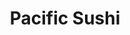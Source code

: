 ---
layout: place
title: "Pacific Sushi"
permalink: /idaho/nampa/pacific-sushi.html
stateAbbr: ID
stateName: Idaho
cityName: Nampa
seo:
  name: "Pacific Sushi"
  type: Restaurant
  links: null
description: "Pacific Sushi serves delicious sushi in Nampa, Idaho. Try fresh Japanese dishes for a great dining experience. "
place_id: ChIJQzleE21MrlQR79_oN4EnL64
photos:
  - name: >-
      places/ChIJQzleE21MrlQR79_oN4EnL64/photos/AeeoHcLCZefFusCksHhB9l2wGtosPVbQv1gBH0qC0Nc_pDhWFRBSec9mp3V0TprRjr7uxMF8njKh6KUeNKzkOzcVXE816mx6QCk0NwPXapH56wkBjlOwSff-fp6oHByhxdwBzXf7u4kXtgK96JVatohipew9tFfc9nzLmoDC7RVtR2XknnIrJuxQV-4OxbxI4QLbCbkfCX96CNsfQKZhjpEZu3bhcWqk6AMNgzN3DvfUqYrWtcrM5XkvCGEp83hTHmAedlIap9GbuKRf-LNE3YBS3k-9HpkoDseoBGayRoJ0b18auso9hJtTwCCBNoKEY3dKdVsm5y_-Vyul0-9ZZDoxdhHZaFd30ri8Oh6itlnbYegl2XOSXIYFLudad1DuVg6OZdnT7soA4rMWCNCfMRK5bWMCDPkFcZ15JYoS5TQCRkU
    widthPx: 4800
    heightPx: 2700
    authorAttributions:
      - displayName: Mandy Page
        uri: https://maps.google.com/maps/contrib/117257538504692586898
        photoUri: >-
          https://lh3.googleusercontent.com/a-/ALV-UjVLIyCe1fvKF8UhcTQpm3kw9kUNRCphchWEpfBM1iEw2atnDls_OQ=s100-p-k-no-mo
    flagContentUri: >-
      https://www.google.com/local/imagery/report/?cb_client=maps_api_places.places_api&image_key=!1e10!2sCIHM0ogKEICAgID42q2yIQ&hl=en-US
    googleMapsUri: >-
      https://www.google.com/maps/place//data=!3m4!1e2!3m2!1sCIHM0ogKEICAgID42q2yIQ!2e10!4m2!3m1!1s0x54ae4c6d135e3943:0xae2f278137e8dfef
  - name: >-
      places/ChIJQzleE21MrlQR79_oN4EnL64/photos/AeeoHcIjYQhb6GWoO1u2q6YYevXp6Ar8HK2rTbY8PXYJTM2Lf-sWMhH5-UBHBMMcd6swUDjMeuY6puibVtoAYbQQIzGOKBUFk8lOO60T2BUGm5aXsh2_sNHC2lo15p7Yk3cFWet80Omg5q-M1VtHSNcXlsGqoveJqkTVSuSF1jo90o4HVvuBTeMZtMtto9nYyhWkP6fhRv9BAD0zNOUHLPz7kgzbjw5arjaledD9pDKSDQ_LprAY8c8ovMbcWsvD-BrdZqaBki1QJdUROBtcel5yA7LWV83BVw-KHHxirgdkSiIxvMzYDQ37tsREmx7DlVrh7YsCM7NrshvWMO2WQrDf8tGe5PB19KXjiax22U0YDJu837JOkxfdMqBXSJJrqX9_wG7PErzC8GVWgj4xtDomgTk1XNzE222HRu9ik3-2WJs
    widthPx: 4032
    heightPx: 2268
    authorAttributions:
      - displayName: David Ross
        uri: https://maps.google.com/maps/contrib/110560435955120202149
        photoUri: >-
          https://lh3.googleusercontent.com/a-/ALV-UjWO3gP-3Ebh_jamZCe95XCwCY1JJgibiwMHtFMCIwBrSXE7QC2ohA=s100-p-k-no-mo
    flagContentUri: >-
      https://www.google.com/local/imagery/report/?cb_client=maps_api_places.places_api&image_key=!1e10!2sCIHM0ogKEICAgID4z8Olaw&hl=en-US
    googleMapsUri: >-
      https://www.google.com/maps/place//data=!3m4!1e2!3m2!1sCIHM0ogKEICAgID4z8Olaw!2e10!4m2!3m1!1s0x54ae4c6d135e3943:0xae2f278137e8dfef
  - name: >-
      places/ChIJQzleE21MrlQR79_oN4EnL64/photos/AeeoHcITiPwkKV_5cJ78ypqAlrGRoysUI6UGIQlHzfaIBdQjxkLHr87iT8z8EHNuoHPnyVmeokZ7X7rb6X2oRSTphsAEPoucbq2VHjA1VDf60MS8GRHP_vAtHQJqcNETrfYM1HCJm333xqLFYXf3njVVpse6jZiOWc_Lf76jqhoFk6-1U_pHDXF0CXM3u1wRCitaDsuIsq7d2BWrLhyEckJnlCInNPQCOwTzFbCq_q9UUOyWWr9kfkky6--amHLhMjpcCPSM1RPYMF4B_jhwVWWfYyQsaUnblq6d7vobyjh3Gx7p_2gLDoAfaWjLXU0uy-gepzi2wR0lWOV-is_pPbGS5vx7YAsg4eXxnayd2dKB8EWCiQlZ32rjCAu3sncg6H0-LoLQtMDAkkz8hghdMznGKw1wvBeNwGtC64s-LIXFnsDHEQ
    widthPx: 3022
    heightPx: 3027
    authorAttributions:
      - displayName: Misirimin torngern
        uri: https://maps.google.com/maps/contrib/110236691779392877803
        photoUri: >-
          https://lh3.googleusercontent.com/a/ACg8ocJHaGpVq246OrztZg_i8g1vbYFehM7Nn9QYd-H3aT7KCo4xrg=s100-p-k-no-mo
    flagContentUri: >-
      https://www.google.com/local/imagery/report/?cb_client=maps_api_places.places_api&image_key=!1e10!2sCIHM0ogKEICAgMCgirj3Og&hl=en-US
    googleMapsUri: >-
      https://www.google.com/maps/place//data=!3m4!1e2!3m2!1sCIHM0ogKEICAgMCgirj3Og!2e10!4m2!3m1!1s0x54ae4c6d135e3943:0xae2f278137e8dfef
  - name: >-
      places/ChIJQzleE21MrlQR79_oN4EnL64/photos/AeeoHcKk6maXcS-LPHzf3tQhiKiSqgUSYCYN0fLKd9AqHyWTFaA5KwBae3EuL3vCgfuRInKndgtPLoniZyeJlznAST7kUjNGfGClKf-uWrt0tnmTm74VjHrwB2_MQD_TPli9MFQ-bjj91jYXdnjgeS4gcpKFvoa74Hw-pcI3bnvWsVIYiXfqrIh71SCZO1DjDsGiREBAbNFSReakbjYfA7HZtFqpjv-CdaPuBjlXsdynUeThM4uGuatUVJG1ibpv0A-p5sSDw6Bcn5LHLnJB7A3zGNY3m7ahfQlQ2yYUXuID8fQsOF2Rdeukyf1ueeqSY0G01dYFNM_o4PyPvHmaCKvFh6mDDTV7csjbRjIAjW2-uYYEeGdM8k7mO2fuZ-Nj9eS2B23WftDf_lIKIs3RIKNh-O4AI2TL3YPRhgOWQckiTcYR5Q
    widthPx: 4032
    heightPx: 3024
    authorAttributions:
      - displayName: Chelle Cruz
        uri: https://maps.google.com/maps/contrib/102523491076640643706
        photoUri: >-
          https://lh3.googleusercontent.com/a-/ALV-UjUp5OwJo65XtJFM3_fYZKGO8YeRzXyRd1zhhaAfIQjgGkjfjOdLig=s100-p-k-no-mo
    flagContentUri: >-
      https://www.google.com/local/imagery/report/?cb_client=maps_api_places.places_api&image_key=!1e10!2sCIHM0ogKEICAgIC2tNeNeA&hl=en-US
    googleMapsUri: >-
      https://www.google.com/maps/place//data=!3m4!1e2!3m2!1sCIHM0ogKEICAgIC2tNeNeA!2e10!4m2!3m1!1s0x54ae4c6d135e3943:0xae2f278137e8dfef
  - name: >-
      places/ChIJQzleE21MrlQR79_oN4EnL64/photos/AeeoHcIcfDOBdpT6Y0gZRtIyGDMxPoxSQvEqmh_unCj8c9VHGwg3t6O4JNzKYKhDArdGiSO0Pv7FlQLX1MwoOiXDGPx8Y0s_8e7YsTnEO3H-45KC37fKoXtYlSibDwDZYz3k0-LgX4hYahY2DFckRFg8bvh354MJupv6LJzHRmxXmvwTy2Wefge6rIraQp3fmsn_zg-aR-U9asmgrSJRFW57ZLyv07Ejp1CyNhDDbN6N0pXMatWoB4aunQtoUyhLKsSzSIidZ4DGLqz2LLlKqfUP7vRPMF4-ohkcT3F3SSxW1vA6TiOOb272IOHLIYAoocO16POqpyPV_fzJMBcj7ydOBHyNTeD1yBoHPle2rT8vSplejfmPNYZj23rICcVrhvTuC5usrQeN5fjO0mmoFMAq5KEUkeLOj5Mb1NGy-PFfUZg
    widthPx: 4656
    heightPx: 3492
    authorAttributions:
      - displayName: Rosa Serrano
        uri: https://maps.google.com/maps/contrib/105170396623101158227
        photoUri: >-
          https://lh3.googleusercontent.com/a-/ALV-UjWc38KJIB8C3fECtjkwjsRSWG0GqYPdFu9gTJaTT3qI2CRODnpJwg=s100-p-k-no-mo
    flagContentUri: >-
      https://www.google.com/local/imagery/report/?cb_client=maps_api_places.places_api&image_key=!1e10!2sCIHM0ogKEICAgICEpvmsBg&hl=en-US
    googleMapsUri: >-
      https://www.google.com/maps/place//data=!3m4!1e2!3m2!1sCIHM0ogKEICAgICEpvmsBg!2e10!4m2!3m1!1s0x54ae4c6d135e3943:0xae2f278137e8dfef
  - name: >-
      places/ChIJQzleE21MrlQR79_oN4EnL64/photos/AeeoHcJ8AcMjf4YKA5cafm9XGyuhY9YzwVK9ZeJlFygnaRx_kFoK5K-5KzY66lswUt71itWnqXQP7CrjsxJMUJ275HFvREuhLE4X3Rpb6_Jk5iuTPu2ndYh9nkrlHEk6uj8wH0FI8yxpPrDra7KjBxQMONilUn-oRoy92p-JclZLvAOwwKd-51Ya_gwxzziOCofi3iyeP7yD3bQKKhzn0X6sIzKTL0rsj8JOYnMNwy0C00g4MaGYSlqBN12enWiqoeeoSsqSwVGG9M7um9clxJZr9BED_E60siTB9EQPidj6SZq7-ef6E48oiMlNBmAHD1qGYBclRgp-iO6c4uYgU7rIOsXyLVfg2Ah1niVELteNL7lxuHtV2dGmFm9xMAts9IRUJhhAWljYFXFQlqO1IPQf6q0tkiotRcC2hG9kfzVmaq3GLSJ9
    widthPx: 3024
    heightPx: 4032
    authorAttributions:
      - displayName: Dee
        uri: https://maps.google.com/maps/contrib/107206292493799800556
        photoUri: >-
          https://lh3.googleusercontent.com/a-/ALV-UjWT-aYOC6wsa3IgT8bJE9v3H6g5VsVHyy7h-gk8uhpC6jKMv5XZ=s100-p-k-no-mo
    flagContentUri: >-
      https://www.google.com/local/imagery/report/?cb_client=maps_api_places.places_api&image_key=!1e10!2sCIHM0ogKEICAgICMwOWE7gE&hl=en-US
    googleMapsUri: >-
      https://www.google.com/maps/place//data=!3m4!1e2!3m2!1sCIHM0ogKEICAgICMwOWE7gE!2e10!4m2!3m1!1s0x54ae4c6d135e3943:0xae2f278137e8dfef
  - name: >-
      places/ChIJQzleE21MrlQR79_oN4EnL64/photos/AeeoHcKucD3gc_7qcgai8CLYRrEzGpji-vnYwYGqqOnLyph-_e9kWw9L0NqRWYF81gQA2gqxKipFYCyOB9XwFiXvvk9mfU3vNqNwnS4NG5l8wvix32tK13zzXXXph6MV1QeOyhb4WFBsQ2vYL46DHFNjbtUGHFVQ9Hcp-9211MVS-Su0GPuX486wHdtH7Crz2Gtdt6gjg9PNsuIoJWqOP06G0aQ4LIQJbuuripmjyNJWiC_SA18dRcPv8II2Grf9TfQ6NzTO5Qw8NiWexcJFcMiLyEyE4x9l2xu0fvGKvJIxS_y6o9nOZ_RuflKGuIx1-58J-yzkVWMJMIkV85nhFmUT_JsBLVK7Ngjuv2B_Fo0eUULyICOhyqKpn5_YubRea_hv3aupMsjIlQmq6Ij1BICWEtsH-9j_ElLu8IKFAu_HX94Ccg
    widthPx: 3024
    heightPx: 4032
    authorAttributions:
      - displayName: Stanley Bonilla
        uri: https://maps.google.com/maps/contrib/105692238880986675918
        photoUri: >-
          https://lh3.googleusercontent.com/a-/ALV-UjUSuuChtRDy6pWims3bOzHiWqpEg054Bkxlvi4OMqMIZ6h5GN_DGg=s100-p-k-no-mo
    flagContentUri: >-
      https://www.google.com/local/imagery/report/?cb_client=maps_api_places.places_api&image_key=!1e10!2sCIHM0ogKEICAgIDEvv7DMA&hl=en-US
    googleMapsUri: >-
      https://www.google.com/maps/place//data=!3m4!1e2!3m2!1sCIHM0ogKEICAgIDEvv7DMA!2e10!4m2!3m1!1s0x54ae4c6d135e3943:0xae2f278137e8dfef
  - name: >-
      places/ChIJQzleE21MrlQR79_oN4EnL64/photos/AeeoHcICGGz3zXcUxlX2T1Abh3vt8S4HU6NcL_pPCoEOuqQCGATQNlnNorecU4-eyEGEDpbz5DJd13XvXeDU1YnvBiLajAy2dhhTaM90Oy1GdOW9YOD92f_tA-N4noBkDg5GavpqF2tdny5xIYm_Lnkt_OyHFKHftJ2tsjcb52--HdBGdBre3VL6hlFoXnm24kK7UKjfhoXVl5eaXpmjzH8q5Y2id0WU5fpLGOoLi49ExcE-P5krB4kKO2jll0S3EITCjEpxdaniJGOtLQSW4UNls769qByyEkOdjG6vRxPAvjIuNf6gIGA59X-znkwjloFaOFMHHEX7jCV5S47FBqBbrLmtGk0XLphXnlLxQAXkKyaA9o-_l24VAlVfHfIMpiOjQkkjLfSRrnkcU6UgcN6wZk-ugd9bZX0OBYV0YYgGH5MhqA
    widthPx: 3024
    heightPx: 4032
    authorAttributions:
      - displayName: Kimberly Lilienthal
        uri: https://maps.google.com/maps/contrib/107404371157420835128
        photoUri: >-
          https://lh3.googleusercontent.com/a-/ALV-UjW3eR1FuBlSTgIIb6U93XKBOPw3i7YQCr-KU3TqWBkulgPuD4J7=s100-p-k-no-mo
    flagContentUri: >-
      https://www.google.com/local/imagery/report/?cb_client=maps_api_places.places_api&image_key=!1e10!2sCIHM0ogKEICAgIDEk5jdKQ&hl=en-US
    googleMapsUri: >-
      https://www.google.com/maps/place//data=!3m4!1e2!3m2!1sCIHM0ogKEICAgIDEk5jdKQ!2e10!4m2!3m1!1s0x54ae4c6d135e3943:0xae2f278137e8dfef
  - name: >-
      places/ChIJQzleE21MrlQR79_oN4EnL64/photos/AeeoHcKZu6QpWViW-Q1TRNEDCOQPEhDH9VAhUF9B-1dsbyAgArE9uezef3kwRyU-VQKnpem8JgjS73CSgSyiOqoyB6lSe3jJ7HKy_g6RwCNferBmCgc7BfrFEkI9hU9hCuP3h_KZb7IaM4j9cU2DdTYYYVivAI8PHBBqRzpnNE5DxnYkzWY2t1X85L5DEfV02j1Z7Af9Rw0ZhBJrNN7ZOYAFf4mWyqzUzadO9rWJv9LkrwYuDq3koHTzjnsurJaHLQSZ1B-M-kBVHNA4OVj6aDrIUy5BDZLY2qZVlj3TZ-z9IqAIzN9cJetsiuBtJP2rNdhoDIec6Ga09v7ELQZXxQiDm8OWhdXVFpRfceyQ2uM5TRoijbzyLBobWBtp9qyfbKeuizWohQAf7SC0VYTYwXS388XEx3kg_4FliOMYg3EtOHqKWC4
    widthPx: 3120
    heightPx: 4160
    authorAttributions:
      - displayName: Victor
        uri: https://maps.google.com/maps/contrib/100661070249042658111
        photoUri: >-
          https://lh3.googleusercontent.com/a/ACg8ocKND9EsCxoJQH6gKeCOnr6C_weKS8qUajGO80lQY9p0zl0MHg=s100-p-k-no-mo
    flagContentUri: >-
      https://www.google.com/local/imagery/report/?cb_client=maps_api_places.places_api&image_key=!1e10!2sCIHM0ogKEICAgIDy2b2sggE&hl=en-US
    googleMapsUri: >-
      https://www.google.com/maps/place//data=!3m4!1e2!3m2!1sCIHM0ogKEICAgIDy2b2sggE!2e10!4m2!3m1!1s0x54ae4c6d135e3943:0xae2f278137e8dfef
  - name: >-
      places/ChIJQzleE21MrlQR79_oN4EnL64/photos/AeeoHcJb6EIKbxaumcROq88P-QC1KtkYKpZF7tkTvyZ9I4XsHWFzkMm6-GwW0hf65INgPNu1qv04pGBIlbaOSG3SzrDSGwsySmF5Pg1OVJPIvIyE7wcLcwuZO7ICWzWiHEW49YRJxJFen-ZyXQXr9Mk-SqqapFipI1nWFhjSPZz-3bxY6m-TMXtTKO_AJPadfJ05SywO7U32q_l1N8Oea1fmJE-L7c5kEhPmeWY7_4S4VLdAm0n3hbYamYDBN05A4ZPzHIP0f2SLmzS0eO2hQDiVBib4P1uwJzw2cNUOK1aK_0WfsMQnvzvw-zCQh7grD-PEFiSldsBxwySKXKpJ4kIhxg_RBSF4w2fFmOhy_BVN5665_xmowGpkFdGHay7mwjfhM8_NBbtmVsCooRH92kSvTB732csellkGaUggbMnI9TkFDD6m
    widthPx: 3024
    heightPx: 4032
    authorAttributions:
      - displayName: Papa Jovan
        uri: https://maps.google.com/maps/contrib/106584886140957254720
        photoUri: >-
          https://lh3.googleusercontent.com/a-/ALV-UjU71rJ0_1g-9uCCeknQNlTEYU0hzpccQw9rZKU8Eecc9ufgddTx=s100-p-k-no-mo
    flagContentUri: >-
      https://www.google.com/local/imagery/report/?cb_client=maps_api_places.places_api&image_key=!1e10!2sCIHM0ogKEICAgIC9o_Ck-wE&hl=en-US
    googleMapsUri: >-
      https://www.google.com/maps/place//data=!3m4!1e2!3m2!1sCIHM0ogKEICAgIC9o_Ck-wE!2e10!4m2!3m1!1s0x54ae4c6d135e3943:0xae2f278137e8dfef
address: 624 12th Ave S, Nampa, ID 83651, USA
street: 624 12th Ave S
city: Nampa
state: ID
zip: '83651'
country: USA
neighborhood: null
latitude: '43.574180'
longitude: '-116.564889'
accessibility_options:
  wheelchairAccessibleParking: true
  wheelchairAccessibleEntrance: true
  wheelchairAccessibleRestroom: true
  wheelchairAccessibleSeating: true
business_status: OPERATIONAL
name: Pacific Sushi
google_maps_links:
  directionsUri: >-
    https://www.google.com/maps/dir//''/data=!4m7!4m6!1m1!4e2!1m2!1m1!1s0x54ae4c6d135e3943:0xae2f278137e8dfef!3e0
  placeUri: https://maps.google.com/?cid=12551294122447134703
  writeAReviewUri: >-
    https://www.google.com/maps/place//data=!4m3!3m2!1s0x54ae4c6d135e3943:0xae2f278137e8dfef!12e1
  reviewsUri: >-
    https://www.google.com/maps/place//data=!4m4!3m3!1s0x54ae4c6d135e3943:0xae2f278137e8dfef!9m1!1b1
  photosUri: >-
    https://www.google.com/maps/place//data=!4m3!3m2!1s0x54ae4c6d135e3943:0xae2f278137e8dfef!10e5
primary_type: Sushi Restaurant
opening_hours:
  regular: null
  current: null
secondary_opening_hours:
  regular:
    weekdayDescriptions: null
    type: null
  current:
    weekdayDescriptions: null
    type: null
phone: (208) 467-5737
price_level: PRICE_LEVEL_MODERATE
price_range: $20 &ndash; $30
rating: '3.9'
rating_count: 571
website: null
reviews: null
parking_options: null
payment_options: null
allow_dogs: null
curbside_pickup: null
delivery: null
dine_in: null
good_for_children: null
good_for_groups: null
good_for_sports: null
live_music: null
menu_for_children: null
outdoor_seating: null
reservable: null
restroom: null
serves_beer: null
serves_breakfast: null
serves_brunch: null
serves_cocktails: null
serves_coffee: null
serves_dinner: null
serves_dessert: null
serves_lunch: null
serves_vegetarian_food: null
serves_wine: null
takeout: null
summary: null

---